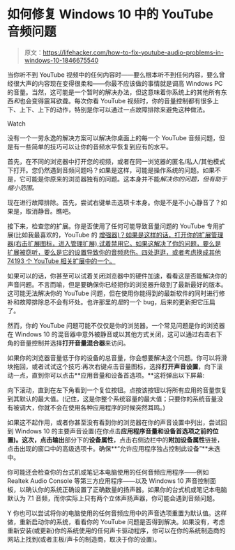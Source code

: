 # 如何修复 Windows 10 中的 YouTube 音频问题

> 原文：<https://lifehacker.com/how-to-fix-youtube-audio-problems-in-windows-10-1846675540>

当你听不到 YouTube 视频中的任何内容时——要么根本听不到任何内容，要么曾经很大声的内容现在变得很柔和——你最不应该做的事情就是调高 Windows PC 的音量。当然，这可能是一个暂时的解决办法，但这意味着你系统上的其他所有东西*和*也会变得震耳欲聋。每次你看 YouTube 视频时，你的音量控制都有很多上下、上下、上下的动作，特别是你可以通过一点故障排除来避免这种做法。

Watch

没有一个一劳永逸的解决方案可以解决你桌面上的每一个 YouTube 音频问题，但是有一些简单的技巧可以让你的音频水平恢复到应有的水平。

首先，在不同的浏览器中打开您的视频，或者在同一浏览器的匿名/私人/其他模式下打开。您仍然遇到音频问题吗？如果是这样，可能是操作系统的问题。如果不是，它可能是你原来的浏览器独有的问题。这本身并不能*解决你的问题，但有助于缩小范围。*

现在进行故障排除。首先，尝试右键单击选项卡本身。你是不是不小心静音了？如果是，取消静音。瞧吧。

接下来，检查您的扩展。你是否使用了任何可能导致音量问题的 YouTube 专用扩展(比如我最喜欢的，YouTube 的 [增强器)？如果是这样的话，打开你的扩展管理器(右击扩展图标，进入管理扩展),试着禁用它。如果这解决了你的问题，要么是扩展被窃听，要么是它的设置导致你的音频悲伤。四处逛逛，或者考虑换成其他 74193 个 YouTube 相关扩展中的一个。](https://chrome.google.com/webstore/detail/enhancer-for-youtube/ponfpcnoihfmfllpaingbgckeeldkhle?hl=en-US)

如果可以的话，你甚至可以试着关闭浏览器中的硬件加速，看看这是否能解决你的声音问题。不言而喻，但是要确保你已经把你的浏览器升级到了最新最好的版本。这可能无法解决你的 YouTube 问题，但在使用你能得到的最新软件的同时进行修补和故障排除总不会有坏处。也许那里的*是*的一个 bug，后来的更新把它压扁了。

然而，你的 YouTube 问题可能不仅仅是你的浏览器。一个常见问题是你的浏览器在 Windows 10 的混音器中意外被静音或以其他方式关闭，这可以通过右击右下角的音量控制并选择**打开音量混合器**来访问。

如果你的浏览器音量低于你的设备的总音量，你会想要解决这个问题。你可以将滑块拖回，或者试试这个技巧:再次右键点击音量图标，选择**打开声音设置**，向下滚动一点，直到你可以点击**应用音量和设备首选项。**这将弹出以下屏幕:

向下滚动，直到在左下角看到一个复位按钮。点按该按钮以将所有应用的音量恢复到其默认的最大值。(记住，这是你整个系统容量的最大值；只要你的系统音量没有被调大，你就不会在使用各种应用程序的时候突然耳鸣。)

如果这不起作用，或者你甚至没有看到你的浏览器在你的声音设置中列出，尝试回到 Windows 10 的主要声音设置(在你点击**应用程序音量和设备首选项之前的位置)。**这次，点击**输出**部分下的**设备属性**，点击右侧边栏中的**附加设备属性**链接，点击出现的窗口中的高级选项卡。确保**“允许应用程序独占控制此设备”**未选中。

你可能还会检查你的台式机或笔记本电脑使用的任何音频应用程序——例如 Realtek Audio Console 等第三方应用程序——以及 Windows 10 声音控制面板，以确认你的系统正确设置了正确数量的扬声器。如果你的台式机或笔记本电脑默认为 7.1 音频，而你实际上只有两个立体声扬声器，你可能会遇到音频问题。

Y 你也可以尝试将你的电脑使用的任何音频应用中的声音选项重置为默认值。这样做，重新启动你的系统，看看你的 YouTube 问题是否得到解决。如果没有，考虑重新安装(或更新)你的系统使用的任何声卡驱动程序，你可以在你的系统制造商的网站上找到(或者主板/声卡的制造商，取决于你的设置)。